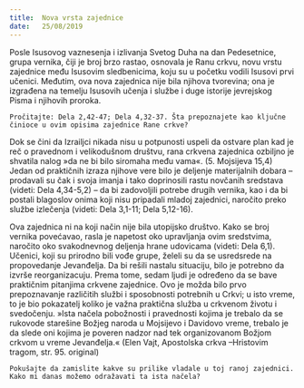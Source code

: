 ```yaml
---
title:  Nova vrsta zajednice
date:   25/08/2019
---
```


Posle Isusovog vaznesenja i izlivanja Svetog Duha na dan Pedesetnice, grupa vernika, čiji je broj brzo rastao, osnovala je Ranu crkvu, novu vrstu zajednice među Isusovim sledbenicima, koju su u početku vodili Isusovi prvi učenici. Međutim, ova nova zajednica nije bila njihova tvorevina; ona je izgrađena na temelju Isusovih učenja i službe i duge istorije jevrejskog Pisma i njihovih proroka.

`Pročitajte: Dela 2,42-47; Dela 4,32-37. Šta prepoznajete kao ključne činioce u ovim opisima zajednice Rane crkve?`

Dok se čini da Izrailjci nikada nisu u potpunosti uspeli da ostvare plan kad je reč o pravednom i velikodušnom društvu, rana crkvena zajednica ozbiljno je shvatila nalog »da ne bi bilo siromaha među vama«. (5. Mojsijeva 15,4) Jedan od praktičnih izraza njihove vere bilo je deljenje materijalnih dobara – prodavali su čak i svoja imanja i tako doprinosili rastu novčanih sredstava (videti: Dela 4,34-5,2) – da bi zadovoljili potrebe drugih vernika, kao i da bi postali blagoslov onima koji nisu pripadali mladoj zajednici, naročito preko službe izlečenja (videti: Dela 3,1-11; Dela 5,12-16).

Ova zajednica ni na koji način nije bila utopijsko društvo. Kako se broj vernika povećavao, rasla je napetost oko upravljanja ovim sredstvima, naročito oko svakodnevnog deljenja hrane udovicama (videti: Dela 6,1). Učenici, koji su prirodno bili vođe grupe, želeli su da se usredsrede na propovedanje Jevanđelja. Da bi rešili nastalu situaciju, bilo je potrebno da izvrše reorganizacuju. Prema tome, sedam ljudi je određeno da se bave praktičnim pitanjima crkvene zajednice. Ovo je možda bilo prvo prepoznavanje različitih službi i sposobnosti potrebnih u Crkvi; u isto vreme, to je bio pokazatelj koliko je važna praktična služba u crkvenom životu i svedočenju. »Ista načela pobožnosti i pravednosti kojima je trebalo da se rukovode starešine Božjeg naroda u Mojsijevo i Davidovo vreme, trebalo je da slede oni kojima je poveren nadzor nad tek organizovanom Božjom crkvom u vreme Jevanđelja.« (Elen Vajt, Apostolska crkva –Hristovim tragom, str. 95. original)

`Pokušajte da zamislite kakve su prilike vladale u toj ranoj zajednici. Kako mi danas možemo odražavati ta ista načela? `
